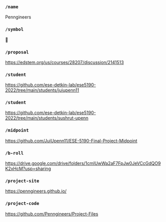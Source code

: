 ### `/name`
Penngineers
### `/symbol`
🚥
### `/proposal`
https://edstem.org/us/courses/28207/discussion/2141513
### `/student`
https://github.com/ese-detkin-lab/ese5190-2022/tree/main/students/juiupenn11
### `/student`
https://github.com/ese-detkin-lab/ese5190-2022/tree/main/students/sushrut-upenn
### `/midpoint`
https://github.com/JuiUpenn11/ESE-5190-Final-Project-Midpoint
### `/b-roll`
https://drive.google.com/drive/folders/1cmIUwWa2aF7FpJw0JeVCcGdQO9K2xHcM?usp=sharing
### `/project-site`
https://penngineers.github.io/
### `/project-code`
https://github.com/Penngineers/Project-Files
